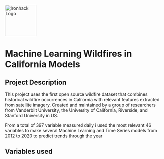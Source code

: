 <img src="https://bit.ly/2VnXWr2" alt="Ironhack Logo" width="100"/>

# Machine Learning Wildfires in California Models

## Project Description

This project uses the first open source wildfire dataset that combines historical wildfire occurrences in California with relevant features extracted from satellite imagery. Created and maintained by a group of researchers from Vanderbilt University, the University of California, Riverside, and Stanford University in  US.

From a total of  397 variable measured daily i used the most relevant 46  variables to make several Machine Learning and Time Series models from 2012 to 2020 to predict trends through the year

## Variables used


